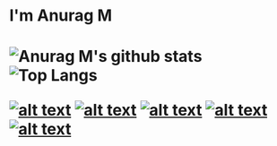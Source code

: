 <h1>I'm Anurag M<h1>
  
![Anurag M's github stats](https://github-readme-stats.vercel.app/api?username=v1nc1d4&show_icons=true&show_icons=true&hide=issues&include_all_commits=true&theme=dark)
![Top Langs](https://github-readme-stats.vercel.app/api/top-langs/?username=v1nc1d4&hide=&layout=compact&theme=dark)

[![alt text][1.1]][1]
[![alt text][2.1]][2]
[![alt text][3.1]][3]
[![alt text][4.1]][4]
[![alt text][5.1]][5]

[1.1]: https://img.icons8.com/ios-glyphs/30/000000/twitter-squared.png
[2.1]: https://img.icons8.com/ios-glyphs/30/000000/instagram-new.png
[3.1]: https://img.icons8.com/ios-glyphs/30/000000/facebook.png
[4.1]: https://img.icons8.com/ios-glyphs/30/000000/linkedin.png
[5.1]: https://img.icons8.com/ios-glyphs/30/000000/whatsapp.png

[1]: https://www.twitter.com/v1nc1d4
[2]: https://www.instagram.com/v1nc1d4
[3]: https://www.facebook.com/v1nc1d4
[4]: https://www.linkedin.com/in/anurag-m-695252187
[5]: https://wa.me/message/LK6AFWK4XMNUP1
